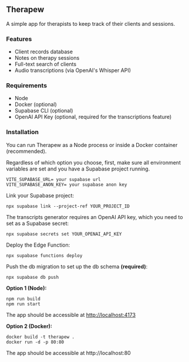 ## Therapew

A simple app for therapists to keep track of their clients and sessions.

### Features
- Client records database
- Notes on therapy sessions
- Full-text search of clients
- Audio transcriptions (via OpenAI's Whisper API)

### Requirements
- Node
- Docker (optional)
- Supabase CLI (optional)
- OpenAI API Key (optional, required for the transcriptions feature)

### Installation

You can run Therapew as a Node process or inside a Docker container (recommended).

Regardless of which option you choose, first, make sure all environment variables are set and you have a Supabase project running.

   ```
   VITE_SUPABASE_URL= your supabase url
   VITE_SUPABASE_ANON_KEY= your supabase anon key
   ```

Link your Supabase project:
```
npx supabase link --project-ref YOUR_PROJECT_ID
```

The transcripts generator requires an OpenAI API key, which you need to set as a Supabase secret:

```
npx supabase secrets set YOUR_OPENAI_API_KEY
```

Deploy the Edge Function:
```
npx supabase functions deploy
```

Push the db migration to set up the db schema **(required)**:
```
npx supabase db push
```


**Option 1 (Node):**

```
npm run build
npm run start
```

The app should be accessible at [http://localhost:4173](http://localhost:4173)

**Option 2 (Docker):**

```
docker build -t therapew .
docker run -d -p 80:80
```

The app should be accessible at http://localhost:80

   